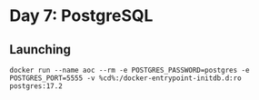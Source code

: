 # Day 7: PostgreSQL

## Launching

```
docker run --name aoc --rm -e POSTGRES_PASSWORD=postgres -e POSTGRES_PORT=5555 -v %cd%:/docker-entrypoint-initdb.d:ro postgres:17.2
```
